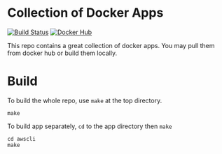 Collection of Docker Apps
===

[![Build Status](https://travis-ci.org/imwithye/docker.svg?branch=master)](https://travis-ci.org/imwithye/docker)
[![Docker Hub](https://img.shields.io/badge/dockerhub-ready-blue.svg?style=flat-square)](https://hub.docker.com/u/imwithye/)

This repo contains a great collection of docker apps. You may pull them from docker hub or build them locally.


# Build
To build the whole repo, use `make` at the top directory.
```
make
```
To build app separately, `cd` to the app directory then `make`
```
cd awscli
make
```
